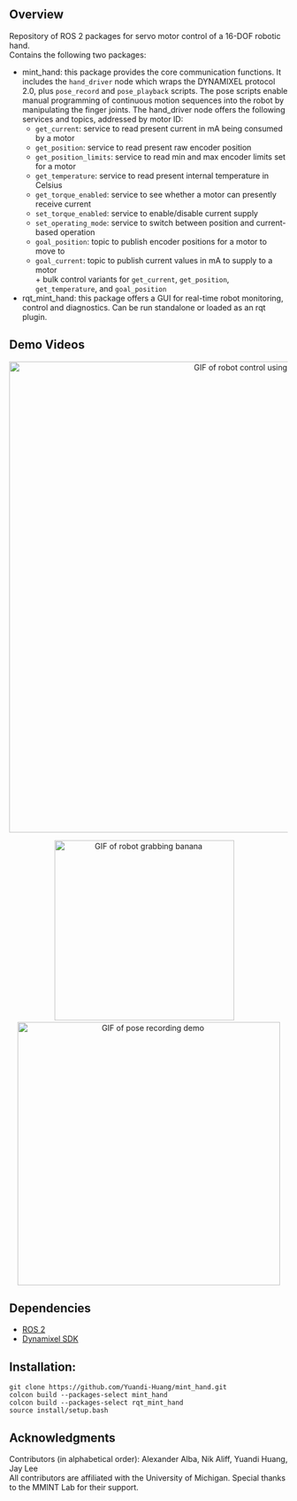 ## Overview

Repository of ROS 2 packages for servo motor control of a 16-DOF robotic hand.\
Contains the following two packages:
- mint_hand: this package provides the core communication functions. It includes the `hand_driver` node which wraps the DYNAMIXEL protocol 2.0, plus `pose_record` and `pose_playback` scripts. The pose scripts enable manual programming of continuous motion sequences into the robot by manipulating the finger joints. The hand_driver node offers the following services and topics, addressed by motor ID:
	* `get_current`: service to read present current in mA being consumed by a motor
	* `get_position`: service to read present raw encoder position
	* `get_position_limits`: service to read min and max encoder limits set for a motor
	* `get_temperature`: service to read present internal temperature in Celsius
	* `get_torque_enabled`: service to see whether a motor can presently receive current
	* `set_torque_enabled`: service to enable/disable current supply
	* `set_operating_mode`: service to switch between position and current-based operation
	* `goal_position`: topic to publish encoder positions for a motor to move to
    * `goal_current`: topic to publish current values in mA to supply to a motor  
  \+ bulk control variants for `get_current`, `get_position`, `get_temperature`, and `goal_position`
- rqt_mint_hand: this package offers a GUI for real-time robot monitoring, control and diagnostics. Can be run standalone or loaded as an rqt plugin.

## Demo Videos
<p align="center">
  <img src="media/full_hand_gui.gif" 
  alt="GIF of robot control using GUI"
  width="850"/>
</p>
<p align="center">
  <img src="media/grab_banana.gif" width="325" alt="GIF of robot grabbing banana"/>
  &nbsp;&nbsp;&nbsp;
  <img src="media/pose_recording.gif" width="475" alt="GIF of pose recording demo"/>
</p>

## Dependencies
- [ROS 2](https://docs.ros.org/en/jazzy/Installation.html)
- [Dynamixel SDK](https://emanual.robotis.com/docs/en/software/dynamixel/dynamixel_sdk/download/)

## Installation:
```
git clone https://github.com/Yuandi-Huang/mint_hand.git
colcon build --packages-select mint_hand
colcon build --packages-select rqt_mint_hand
source install/setup.bash
```
## Acknowledgments
Contributors (in alphabetical order): Alexander Alba, Nik Aliff, Yuandi Huang, Jay Lee  
All contributors are affiliated with the University of Michigan. Special thanks to the MMINT Lab for their support.